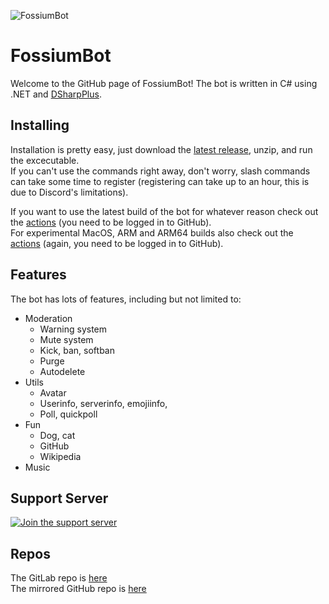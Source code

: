 ![FossiumBot](https://raw.githubusercontent.com/Fossium-Team/FossiumBot/main/images/FossiumBot_Full_White.png)
# FossiumBot
Welcome to the GitHub page of FossiumBot!
The bot is written in C# using .NET and [DSharpPlus](https://dsharpplus.github.io).

## Installing
Installation is pretty easy, just download the [latest release](https://github.com/Fossium-Team/FossiumBot/releases/latest), unzip, and run the excecutable.\
If you can't use the commands right away, don't worry, slash commands can take some time to register (registering can take up to an hour, this is due to Discord's limitations).

If you want to use the latest build of the bot for whatever reason check out the [actions](https://github.com/Fossium-Team/FossiumBot/actions) (you need to be logged in to GitHub).\
For experimental MacOS, ARM and ARM64 builds also check out the [actions](https://github.com/Fossium-Team/FossiumBot/actions) (again, you need to be logged in to GitHub).

## Features
The bot has lots of features, including but not limited to:
- Moderation
  - Warning system
  - Mute system
  - Kick, ban, softban
  - Purge
  - Autodelete
- Utils
  - Avatar
  - Userinfo, serverinfo, emojiinfo,
  - Poll, quickpoll
- Fun
  - Dog, cat
  - GitHub
  - Wikipedia
- Music

## Support Server
[![Join the support server](https://discord.com/api/guilds/848464241219338250/widget.png?style=banner2)](https://discord.gg/myzbqnVUFN)

## Repos
The GitLab repo is [here](https://gitlab.com/Fossium/FossiumBot)\
The mirrored GitHub repo is [here](https://github.com/Fossium-Team/FossiumBot)
